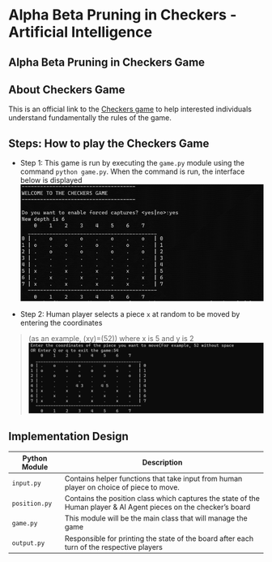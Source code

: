 # Alpha Beta Pruning in Checkers - Artificial Intelligence
## Alpha Beta Pruning in Checkers Game

## About Checkers Game
This is an official link to the [Checkers game](https://www.officialgamerules.org/checkers) to help interested individuals understand fundamentally the rules of the game.


## Steps: How to play the Checkers Game
- Step 1: This game is run by executing the `game.py` module using the command `python game.py`.
When the command is run, the interface below is displayed
![Screenshot](Pictures/Picture1.png)

- Step 2: Human player selects a piece `x` at random to be moved by entering the coordinates
> (as an example, (xy)=(52)) where x is 5 and y is 2 
![Screenshot](Pictures/gameplay.jpg)






## Implementation Design
|  Python Module  | Description |
| --- | --- | 
| `input.py` | Contains helper functions that take input from human player on choice of piece to move. | 
| `position.py` | Contains the position class which captures the state of the Human player & AI Agent pieces on the checker’s board | 
| `game.py` | This module will be the main class that will manage the game | 
| `output.py` | Responsible for printing the state of the board after each turn of the respective players |